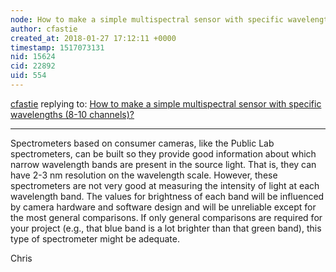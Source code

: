 ```yaml
---
node: How to make a simple multispectral sensor with specific wavelengths (8-10 channels)?
author: cfastie
created_at: 2018-01-27 17:12:11 +0000
timestamp: 1517073131
nid: 15624
cid: 22892
uid: 554
---
```




[cfastie](../profile/cfastie) replying to: [How to make a simple multispectral sensor with specific wavelengths (8-10 channels)?](../notes/elaineyuyu/01-26-2018/how-to-make-a-simple-multispectral-sensor-with-specific-wavelengths-8-10-channels)

----
Spectrometers based on consumer cameras, like the Public Lab spectrometers, can be built so they provide good information about which narrow wavelength bands are present in the source light. That is, they can have 2-3 nm resolution on the wavelength scale. However, these spectrometers are not very good at measuring the intensity of light at each wavelength band. The values for brightness of each band will be influenced by camera hardware and software design and will be unreliable except for the most general comparisons. If only general comparisons are required for your project (e.g., that blue band is a lot brighter than that green band), this type of spectrometer might be adequate.

Chris